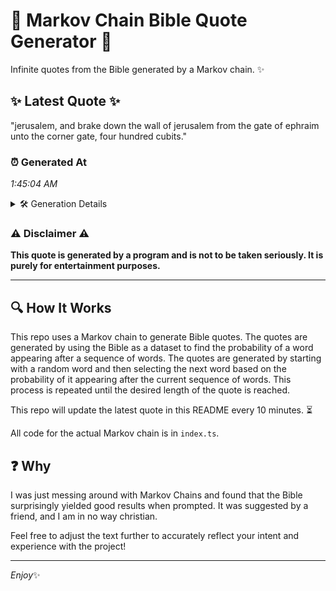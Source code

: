 # 📖 Markov Chain Bible Quote Generator 📖

Infinite quotes from the Bible generated by a Markov chain. ✨

## ✨ Latest Quote ✨
"jerusalem, and brake down the wall of jerusalem from the gate of ephraim unto the corner gate, four hundred cubits."

### ⏰ Generated At
*1:45:04 AM*

<details>
    <summary>🛠️ Generation Details</summary>
    <p>
        <strong>🌱 Seed:</strong> jerusalem,<br>
        <strong>🔄 Iterations:</strong> 19<br>
        <strong>📜 Context History:</strong><br>[ jerusalem, ]: and<br>[ jerusalem,, and ]: brake<br>[ jerusalem,, and, brake ]: down<br>[ jerusalem,, and, brake, down ]: the<br>[ jerusalem,, and, brake, down, the ]: wall<br>[ jerusalem,, and, brake, down, the, wall ]: of<br>[ and, brake, down, the, wall, of ]: jerusalem<br>[ brake, down, the, wall, of, jerusalem ]: from<br>[ down, the, wall, of, jerusalem, from ]: the<br>[ the, wall, of, jerusalem, from, the ]: gate<br>[ wall, of, jerusalem, from, the, gate ]: of<br>[ of, jerusalem, from, the, gate, of ]: ephraim<br>[ jerusalem, from, the, gate, of, ephraim ]: unto<br>[ from, the, gate, of, ephraim, unto ]: the<br>[ the, gate, of, ephraim, unto, the ]: corner<br>[ gate, of, ephraim, unto, the, corner ]: gate,<br>[ of, ephraim, unto, the, corner, gate, ]: four<br>[ ephraim, unto, the, corner, gate,, four ]: hundred<br>[ unto, the, corner, gate,, four, hundred ]: cubits.<br>
    </p>
</details>

### ⚠️ Disclaimer ⚠️
**This quote is generated by a program and is not to be taken seriously. It is purely for entertainment purposes.**

---

## 🔍 How It Works

This repo uses a Markov chain to generate Bible quotes. The quotes are generated by using the Bible as a dataset to find the probability of a word appearing after a sequence of words. The quotes are generated by starting with a random word and then selecting the next word based on the probability of it appearing after the current sequence of words. This process is repeated until the desired length of the quote is reached.

This repo will update the latest quote in this README every 10 minutes. ⏳

All code for the actual Markov chain is in `index.ts`.

## ❓ Why

I was just messing around with Markov Chains and found that the Bible surprisingly yielded good results when prompted. 
It was suggested by a friend, and I am in no way christian.

Feel free to adjust the text further to accurately reflect your intent and experience with the project!

---

*Enjoy*✨
